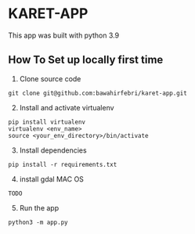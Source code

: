 # KARET-APP
This app was built with python 3.9


## How To Set up locally first time
1. Clone source code
```
git clone git@github.com:bawahirfebri/karet-app.git
```
2. Install and activate virtualenv 
```
pip install virtualenv
virtualenv <env_name>
source <your_env_directory>/bin/activate
```
3. Install dependencies
```
pip install -r requirements.txt
```
4. install gdal MAC OS
```
TODO
```
5. Run the app
```
python3 -m app.py
```
